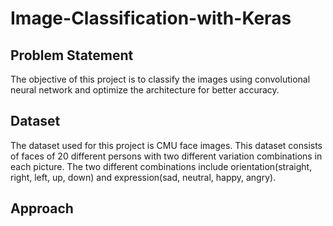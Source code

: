 # Image-Classification-with-Keras
## Problem Statement
The objective of this project is to classify the images using convolutional neural network and optimize the architecture for better accuracy.

## Dataset
The dataset used for this project is CMU face images. This dataset consists of faces of 20 different persons with two different variation combinations in each picture. The two different combinations include orientation(straight, right, left, up, down) and expression(sad, neutral, happy, angry).

## Approach


